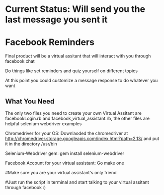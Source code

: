 # Current Status: Will send you the last message you sent it
# Facebook Reminders
Final product will be a virtual assitant that will interact with you through facebook chat

Do things like set reminders and quiz yourself on different topics

At this point you could customize a message response to do whatever you want

## What You Need

The only two files you need to create your own Virtual Assitant are facebookLogin.rb and facebook_virtual_assistant.rb, the other files are helpful selenium webdriver examples

Chromedriver for your OS: Downlaoded the chromedriver at http://chromedriver.storage.googleapis.com/index.html?path=2.13/ and put it in the directory /usr/bin

Selenium-Webdriver gem: gem install selenium-webdriver

Facebook Account for your virtual assistant: Go make one

#Make sure you are your virtual assistant's only friend

#Just run the script in terminal and start talking to your virtual assitant through facebook :)